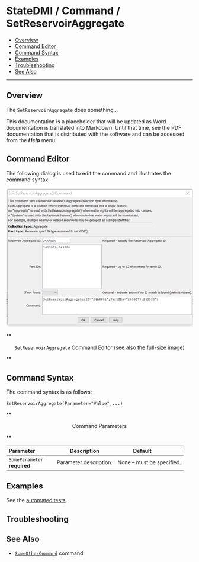 # StateDMI / Command / SetReservoirAggregate #

* [Overview](#overview)
* [Command Editor](#command-editor)
* [Command Syntax](#command-syntax)
* [Examples](#examples)
* [Troubleshooting](#troubleshooting)
* [See Also](#see-also)

-------------------------

## Overview ##

The `SetReservoirAggregate` does something...

This documentation is a placeholder that will be updated as Word documentation is translated into Markdown.
Until that time, see the PDF documentation that is distributed with the software and can be accessed
from the ***Help*** menu.

## Command Editor ##

The following dialog is used to edit the command and illustrates the command syntax.

![SetReservoirAggregate](SetReservoirAggregate.png)

**<p style="text-align: center;">
`SetReservoirAggregate` Command Editor (<a href="../SetReservoirAggregate.png">see also the full-size image</a>)
</p>**

## Command Syntax ##

The command syntax is as follows:

```text
SetReservoirAggregate(Parameter="Value",...)
```
**<p style="text-align: center;">
Command Parameters
</p>**

| **Parameter**&nbsp;&nbsp;&nbsp;&nbsp;&nbsp;&nbsp;&nbsp;&nbsp;&nbsp;&nbsp;&nbsp;&nbsp; | **Description** | **Default**&nbsp;&nbsp;&nbsp;&nbsp;&nbsp;&nbsp;&nbsp;&nbsp;&nbsp;&nbsp; |
| --------------|-----------------|----------------- |
|`SomeParameter`<br>**required**|Parameter description.|None – must be specified.|

## Examples ##

See the [automated tests](https://github.com/OpenWaterFoundation/cdss-app-statedmi-main/tree/master/test/regression/commands/SetReservoirAggregate).

## Troubleshooting ##

## See Also ##

* [`SomeOtherCommand`](../SomeOtherCommand/SomeOtherCommand) command
